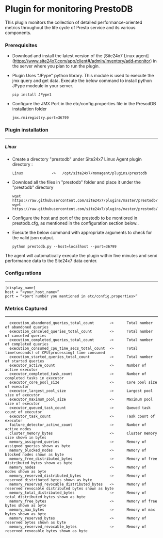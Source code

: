 # Plugin for monitoring PrestoDB

This plugin monitors the collection of detailed performance-oriented metrics throughout the life cycle of Presto service and its various components.

### Prerequisites

- Download and install the latest version of the [Site24x7 Linux agent] (https://www.site24x7.com/app/client#/admin/inventory/add-monitor) in the server where you plan to run the plugin.

- Plugin Uses "JPype" python library. This module is used to execute the jmx query and get data. Execute the below command to install python JPype modeule in your server.

      pip install JPype1

- Configure the JMX Port in the etc/config.properties file in the PresodDB installation folder

      jmx.rmiregistry.port=36799

### Plugin installation

---

##### Linux

- Create a directory "prestodb" under Site24x7 Linux Agent plugin directory :

      Linux             ->   /opt/site24x7/monagent/plugins/prestodb

- Download all the files in "prestodb" folder and place it under the "prestodb" directory

      wget https://raw.githubusercontent.com/site24x7/plugins/master/prestodb/prestodb.py
      wget https://raw.githubusercontent.com/site24x7/plugins/master/prestodb/prestodb.cfg
  
- Configure the host and port of the prestodb to be montiored in prestodb.cfg, as mentioned in the configuration section below..

- Execute the below command with appropriate arguments to check for the valid json output.

      python prestodb.py --host=localhost --port=36799

The agent will automatically execute the plugin within five minutes and send performance data to the Site24x7 data center.

### Configurations

---

    [display_name]
    host = “<your_host_name>”
    port = “<port number you mentioned in etc/config.properties>”

### Metrics Captured

---

      execution_abandoned_queries_total_count       ->      Total number of abandoned queries
      execution_canceled_queries_total_count        ->      Total number of canceled queries
      execution_completed_queries_total_count       ->      Total number of completed queries
      execution_consumed_cpu_time_secs_total_count  ->      Total time(seconds) of CPU(processing) time consumed
      execution_started_queries_total_count         ->      Total number of started queries
      executor_active_count                         ->      Number of active executor
      executor_completed_task_count                 ->      Number of completed tasks in executor
      executor_core_pool_size                       ->      Core pool size of executor
      executor_largest_pool_size                    ->      Largest pool size of executor
      executor_maximum_pool_size                    ->      Maximum pool size of executor
      executor_queued_task_count                    ->      Queued task count of executor
      executor_task_count                           ->      Task count of executor
      failure_detector_active_count                 ->      Number of active nodes
      cluster_memory_bytes                          ->      Cluster memory size shown in bytes
      memory_assigned_queries                       ->      Memory of assigned queries shown as byte
      memory_blocked_nodes                          ->      Memory of blocked nodes shown as byte
      memory_free_distributed_bytes                 ->      Memory of free distributed bytes shown as byte
      memory_nodes                                  ->      Memory of nodes shown as byte
      memory_reserved_distributed_bytes             ->      Memory of reserved distributed bytes shown as byte
      memory_reserved_revocable_distributed_bytes   ->      Memory of reserved revocable distributed bytes shown as byte
      memory_total_distributed_bytes                ->      Memory of total distributed bytes shown as byte
      memory_free_bytes                             ->      Memory of free bytes shown as byte
      memory_max_bytes                              ->      Memory of max bytes shown as byte
      memory_reserved_bytes                         ->      Memory of reserved bytes shown as byte
      memory_reserved_revocable_bytes               ->      Memory of reserved revocable bytes shown as byte
